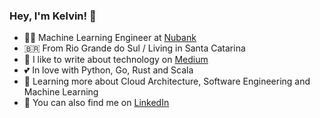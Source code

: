 ### Hey, I'm Kelvin! 👋

- :technologist: Machine Learning Engineer at [Nubank](https://github.com/nubank)
- :brazil: From Rio Grande do Sul / Living in Santa Catarina
- :notebook: I like to write about technology on [Medium](https://kelvinsp.medium.com/)
- :two_hearts: In love with Python, Go, Rust and Scala
- :seedling: Learning more about Cloud Architecture, Software Engineering and Machine Learning
- :handshake: You can also find me on [LinkedIn](https://br.linkedin.com/in/kelvinsprado)
